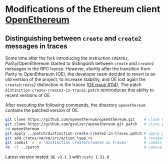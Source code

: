 # Modifications of the Ethereum client [OpenEthereum](https://github.com/openethereum/openethereum)

## Distinguishing between `create` and `create2` messages in traces

Some time after the fork introducing the instruction `CREATE2`, Parity/OpenEthereum started to distinguish between `create` and `create2` messages in the RPC traces. However, shortly after the transition from Parity to OpenEthereum (OE), the developer team decided to revert to an old version of the project, to increase stability, and OE lost again the `create`/`create2` distinction in the traces ([OE issue #114](https://github.com/openethereum/openethereum/issues/114)). The patch `distinction-create-create2-in-traces.patch` reintroduces this ability to recent versions of OE.

After executing the following commands, the directory `openethereum` contains the patched version of OE.

```bash
git clone https://github.com/openethereum/openethereum.git    # clone OE
git clone https://github.com/gsalzer/openethereum.git patch   # clone patch
cd openethereum
git apply ../patch/distinction-create-create2-in-traces.patch # apply patch
git add crates/vm/vm/src/action_type.rs                       # renamed from call_type.rs
git commit -a -m 'distinction create/create2 in traces'       # commit changes
rm -rf ../patch                                               # remove patch
```

Latest version tested: `OE v3.3.3` with `rustc 1.51.0`
